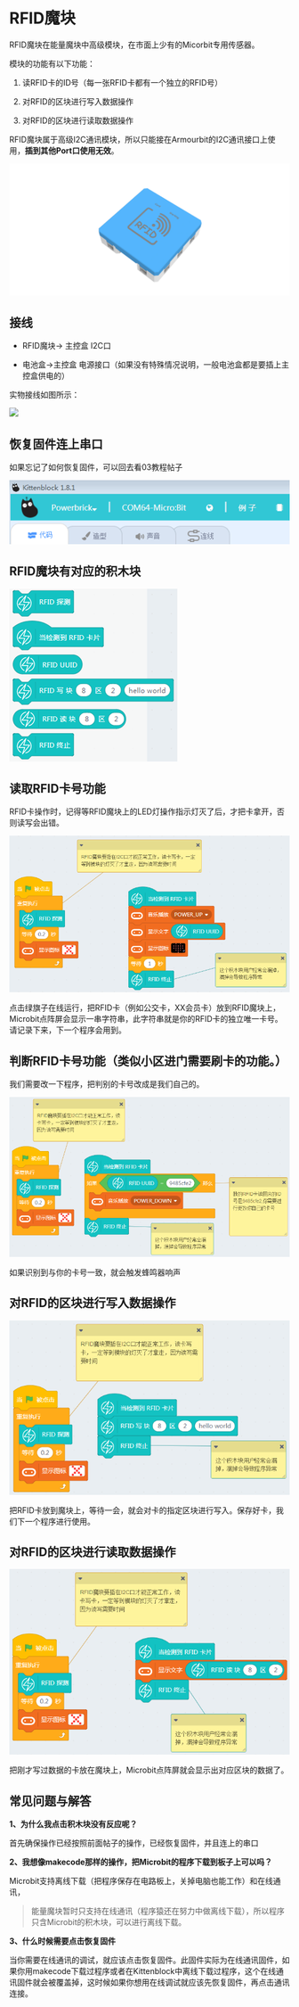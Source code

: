 # RFID魔块

RFID魔块在能量魔块中高级模块，在市面上少有的Micorbit专用传感器。

模块的功能有以下功能：

1. 读RFID卡的ID号（每一张RFID卡都有一个独立的RFID号）

2. 对RFID的区块进行写入数据操作

3. 对RFID的区块进行读取数据操作

RFID魔块属于高级I2C通讯模块，所以只能接在Armourbit的I2C通讯接口上使用，**插到其他Port口使用无效**。

![](./images/10_01.png)

## 接线

- RFID魔块-> 主控盒 I2C口

- 电池盒->主控盒 电源接口（如果没有特殊情况说明，一般电池盒都是要插上主控盒供电的）

实物接线如图所示：

![](./images/10_02.png)

## 恢复固件连上串口

如果忘记了如何恢复固件，可以回去看03教程帖子

![](./images/03_07.png)

## RFID魔块有对应的积木块

![](./images/10_03.png)

## 读取RFID卡号功能

RFID卡操作时，记得等RFID魔块上的LED灯操作指示灯灭了后，才把卡拿开，否则读写会出错。

![](./images/10_04.png)

点击绿旗子在线运行，把RFID卡（例如公交卡，XX会员卡）放到RFID魔块上，Microbit点阵屏会显示一串字符串，此字符串就是你的RFID卡的独立唯一卡号。请记录下来，下一个程序会用到。

## 判断RFID卡号功能（类似小区进门需要刷卡的功能。）

我们需要改一下程序，把判别的卡号改成是我们自己的。

![](./images/10_05.png)

如果识别到与你的卡号一致，就会触发蜂鸣器响声

## 对RFID的区块进行写入数据操作

![](./images/10_06.png)

把RFID卡放到魔块上，等待一会，就会对卡的指定区块进行写入。保存好卡，我们下一个程序进行使用。

## 对RFID的区块进行读取数据操作

![](./images/10_07.png)

把刚才写过数据的卡放在魔块上，Microbit点阵屏就会显示出对应区块的数据了。

## 常见问题与解答

**1、为什么我点击积木块没有反应呢？**

首先确保操作已经按照前面帖子的操作，已经恢复固件，并且连上的串口

**2、我想像makecode那样的操作，把Microbit的程序下载到板子上可以吗？**

Microbit支持离线下载（把程序保存在电路板上，关掉电脑也能工作）和在线通讯，
> 能量魔块暂时只支持在线通讯（程序猿还在努力中做离线下载），所以程序只含Microbit的积木块，可以进行离线下载。

**3、什么时候需要点击恢复固件**

当你需要在线通讯的调试，就应该点击恢复固件。此固件实际为在线通讯固件，如果你用makecode下载过程序或者在Kittenblock中离线下载过程序，这个在线通讯固件就会被覆盖掉，这时候如果你想用在线调试就应该先恢复固件，再点击通讯连接。